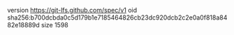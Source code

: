 version https://git-lfs.github.com/spec/v1
oid sha256:b700dcbda0c5d179b1e7185464826cb23dc920dcb2c2e0a0f818a8482e18889d
size 1598
